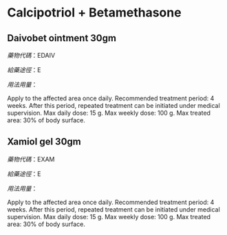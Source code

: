 # Calcipotriol + Betamethasone

## Daivobet ointment 30gm

*藥物代碼*：EDAIV

*給藥途徑*：E

*用法用量*：

Apply to the affected area once daily. Recommended treatment period: 4 weeks. After this period, repeated treatment can be initiated under medical supervision. Max daily dose: 15 g. Max weekly dose: 100 g. Max treated area: 30% of body surface.

## Xamiol gel 30gm

*藥物代碼*：EXAM

*給藥途徑*：E

*用法用量*：

Apply to the affected area once daily. Recommended treatment period: 4 weeks. After this period, repeated treatment can be initiated under medical supervision. Max daily dose: 15 g. Max weekly dose: 100 g. Max treated area: 30% of body surface.

